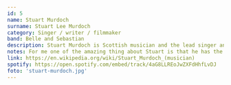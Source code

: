 ```yaml
---
id: 5
name: Stuart Murdoch
surname: Stuart Lee Murdoch
category: Singer / writer / filmmaker
band: Belle and Sebastian
description: Stuart Murdoch is Scottish musician and the lead singer and songwriter for the indie pop band Belle and Sebastian.
notes: For me one of the amazing thing about Stuart is that he has the ability to turn something daily, common things that we forget, into beautiful, poetic story. His unique point of view to see things make almost every song of B&S is so light but being told so beautiful. I have the highest praise for Stuart.
link: https://en.wikipedia.org/wiki/Stuart_Murdoch_(musician)
spotify: https://open.spotify.com/embed/track/4aG8LLREoJwZXFdHhfLvDJ 
foto: 'stuart-murdoch.jpg'
---
```

